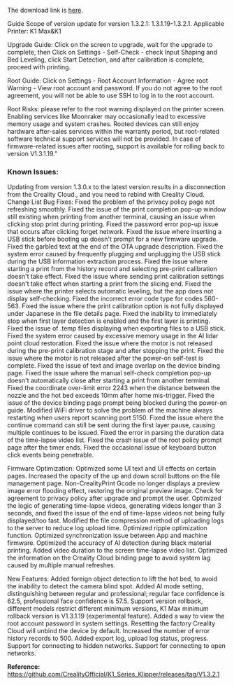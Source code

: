 The download link is [here]().

Guide
Scope of version update for version 1.3.2.1: 1.3.1.19-1.3.2.1.
Applicable Printer: K1 Max&K1

Upgrade Guide:
Click on the screen to upgrade, wait for the upgrade to complete, then Click on Settings - Self-Check - check Input Shaping and Bed Leveling, click Start Detection, and after calibration is complete, proceed with printing.

Root Guide:
Click on Settings - Root Account Information - Agree root Warning - View root account and password.
If you do not agree to the root agreement, you will not be able to use SSH to log in to the root account.

Root Risks:
please refer to the root warning displayed on the printer screen.
Enabling services like Moonraker may occasionally lead to excessive memory usage and system crashes.
Rooted devices can still enjoy hardware after-sales services within the warranty period, but root-related software technical support services will not be provided.
In case of firmware-related issues after rooting, support is available for rolling back to version V1.3.1.19."
### Known Issues:
Updating from version 1.3.0.x to the latest version results in a disconnection from the Creality Cloud., and you need to rebind with Creality Cloud.
Change List
Bug Fixes:
Fixed the problem of the privacy policy page not refreshing smoothly.
Fixed the issue of the print completion pop-up window still existing when printing from another terminal, causing an issue when clicking stop print during printing.
Fixed the password error pop-up issue that occurs after clicking forget network.
Fixed the issue where inserting a USB stick before booting up doesn't prompt for a new firmware upgrade.
Fixed the garbled text at the end of the OTA upgrade description.
Fixed the system error caused by frequently plugging and unplugging the USB stick during the USB information extraction process.
Fixed the issue where starting a print from the history record and selecting pre-print calibration doesn't take effect.
Fixed the issue where sending print calibration settings doesn't take effect when starting a print from the slicing end.
Fixed the issue where the printer selects automatic leveling, but the app does not display self-checking.
Fixed the incorrect error code type for codes 560-563.
Fixed the issue where the print calibration option is not fully displayed under Japanese in the file details page.
Fixed the inability to immediately stop when first layer detection is enabled and the first layer is printing.
Fixed the issue of .temp files displaying when exporting files to a USB stick.
Fixed the system error caused by excessive memory usage in the AI lidar point cloud restoration.
Fixed the issue where the motor is not released during the pre-print calibration stage and after stopping the print.
Fixed the issue where the motor is not released after the power-on self-test is complete.
Fixed the issue of text and image overlap on the device binding page.
Fixed the issue where the manual self-check completion pop-up doesn't automatically close after starting a print from another terminal.
Fixed the coordinate over-limit error 2243 when the distance between the nozzle and the hot bed exceeds 10mm after home mis-trigger.
Fixed the issue of the device binding page prompt being blocked during the power-on guide.
Modified WiFi driver to solve the problem of the machine always restarting when users report scanning port 5150.
Fixed the issue where the continue command can still be sent during the first layer pause, causing multiple continues to be issued.
Fixed the error in parsing the duration data of the time-lapse video list.
Fixed the crash issue of the root policy prompt page after the timer ends.
Fixed the occasional issue of keyboard button click events being penetrable.

Firmware Optimization:
Optimized some UI text and UI effects on certain pages.
Increased the opacity of the up and down scroll buttons on the file management page.
Non-CrealityPrint Gcode no longer displays a preview image error flooding effect, restoring the original preview image.
Check for agreement to privacy policy after upgrade and prompt the user.
Optimized the logic of generating time-lapse videos, generating videos longer than 3 seconds, and fixed the issue of the end of time-lapse videos not being fully displayed/too fast.
Modified the file compression method of uploading logs to the server to reduce log upload time.
Optimized ripple optimization function.
Optimized synchronization issue between App and machine firmware.
Optimized the accuracy of AI detection during black material printing.
Added video duration to the screen time-lapse video list.
Optimized the information on the Creality Cloud binding page to avoid system lag caused by multiple manual refreshes.

New Features:
Added foreign object detection to lift the hot bed, to avoid the inability to detect the camera blind spot.
Added AI mode setting, distinguishing between regular and professional; regular face confidence is 62.5, professional face confidence is 57.5.
Support version rollback, different models restrict different minimum versions, K1 Max minimum rollback version is V1.3.1.19 (experimental feature).
Added a way to view the root account password in system settings.
Resetting the factory Creality Cloud will unbind the device by default.
Increased the number of error history records to 500.
Added export log, upload log status, progress.
Support for connecting to hidden networks.
Support for connecting to open networks.

__Reference:__
https://github.com/CrealityOfficial/K1_Series_Klipper/releases/tag/V1.3.2.1
